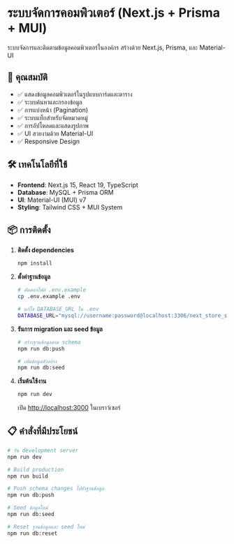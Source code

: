 # ระบบจัดการคอมพิวเตอร์ (Next.js + Prisma + MUI)

ระบบจัดการและติดตามข้อมูลคอมพิวเตอร์ในองค์กร สร้างด้วย Next.js, Prisma, และ Material-UI

## 🚀 คุณสมบัติ

- ✅ แสดงข้อมูลคอมพิวเตอร์ในรูปแบบการ์ดและตาราง
- ✅ ระบบค้นหาและกรองข้อมูล
- ✅ การแบ่งหน้า (Pagination)
- ✅ ระบบแท็กสำหรับจัดหมวดหมู่
- ✅ การอัปโหลดและแสดงรูปภาพ
- ✅ UI สวยงามด้วย Material-UI
- ✅ Responsive Design

## 🛠️ เทคโนโลยีที่ใช้

- **Frontend**: Next.js 15, React 19, TypeScript
- **Database**: MySQL + Prisma ORM
- **UI**: Material-UI (MUI) v7
- **Styling**: Tailwind CSS + MUI System

## 📦 การติดตั้ง

1. **ติดตั้ง dependencies**

   ```bash
   npm install
   ```

2. **ตั้งค่าฐานข้อมูล**

   ```bash
   # คัดลอกไฟล์ .env.example
   cp .env.example .env

   # แก้ไข DATABASE_URL ใน .env
   DATABASE_URL="mysql://username:password@localhost:3306/next_store_system"
   ```

3. **รันการ migration และ seed ข้อมูล**

   ```bash
   # สร้างฐานข้อมูลตาม schema
   npm run db:push

   # เพิ่มข้อมูลตัวอย่าง
   npm run db:seed
   ```

4. **เริ่มต้นใช้งาน**

   ```bash
   npm run dev
   ```

   เปิด [http://localhost:3000](http://localhost:3000) ในเบราว์เซอร์

## 📋 คำสั่งที่มีประโยชน์

```bash
# รัน development server
npm run dev

# Build production
npm run build

# Push schema changes ไปยังฐานข้อมูล
npm run db:push

# Seed ข้อมูลใหม่
npm run db:seed

# Reset ฐานข้อมูลและ seed ใหม่
npm run db:reset
```
